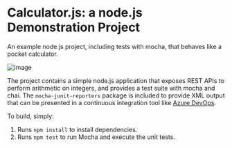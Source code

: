 Calculator.js: a node.js Demonstration Project
==============================================
An example node.js project, including tests with mocha, that behaves like
a pocket calculator.

![image](https://user-images.githubusercontent.com/68406555/138098678-0345a03f-7608-4b58-89c9-d1dc677a44cb.png)

The project contains a simple node.js application that exposes REST APIs
to perform arithmetic on integers, and provides a test suite with mocha
and chai.  The `mocha-junit-reporters` package is included to provide XML
output that can be presented in a continuous integration tool like
[Azure DevOps](https://azure.com/devops).

To build, simply:

1. Runs `npm install` to install dependencies.
2. Runs `npm test` to run Mocha and execute the unit tests.

